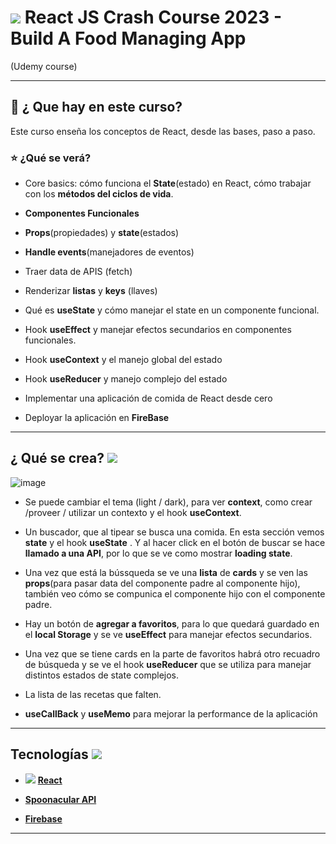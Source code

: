 # <img src="https://img.icons8.com/office/46/null/react.png"/> React JS Crash Course 2023 - Build A Food Managing App 
 (Udemy course)

---

## :book: ¿ Que hay en este curso?

Este curso enseña los conceptos de React, desde las bases, paso a paso.

### :star: ¿Qué se verá?

- Core basics: cómo funciona el **State**(estado) en React, cómo trabajar con los **métodos del ciclos de vida**.

- **Componentes Funcionales**

- **Props**(propiedades) y **state**(estados) 

- **Handle events**(manejadores de eventos)

- Traer data de APIS (fetch)

- Renderizar **listas** y **keys** (llaves)

- Qué es **useState**  y cómo manejar el state en un componente funcional.

- Hook **useEffect** y manejar efectos secundarios en componentes funcionales.

- Hook **useContext** y el manejo global del estado

- Hook **useReducer** y manejo complejo del estado

- Implementar una aplicación de comida de React desde cero

- Deployar la aplicación en **FireBase**


---

## ¿ Qué se crea? <img src="https://img.icons8.com/office/30/null/maintenance.png"/>

![image](https://user-images.githubusercontent.com/72580574/211315037-a5b6c8c8-a7a8-4536-881f-2449b84f8ab5.png)

- Se puede cambiar el tema (light / dark), para ver **context**, como crear /proveer / utilizar un contexto y el hook **useContext**. 

- Un buscador, que al tipear se busca una comida. En esta sección vemos **state** y el hook **useState** . Y al hacer click en el botón de buscar se hace **llamado a una API**, por lo que se ve como mostrar **loading state**.

- Una vez que está la bússqueda se ve una **lista** de **cards** y se ven las **props**(para pasar data del componente padre al componente hijo), también veo cómo se compunica el componente hijo con el componente padre.

- Hay un botón de **agregar a favoritos**, para lo que quedará guardado en el **local Storage** y se ve **useEffect** para manejar efectos secundarios.

- Una vez que se tiene cards en la parte de favoritos habrá otro recuadro de búsqueda y se ve el hook **useReducer** que se utiliza para manejar distintos estados de state complejos.

- La lista de las recetas que falten.

- **useCallBack** y **useMemo** para mejorar la performance de la aplicación

---

## Tecnologías <img src="https://img.icons8.com/office/30/null/maintenance.png"/>

- <img src="https://img.icons8.com/office/30/null/react.png"/>  [**React**](https://beta.reactjs.org/)

- [**Spoonacular API**](https://spoonacular.com/food-api)

- [**Firebase**](https://firebase.google.com/)

---
